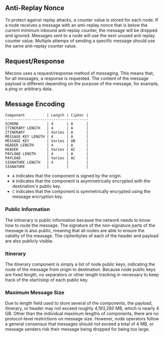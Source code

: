 ## Anti-Replay Nonce
To protect against replay attacks, a counter value is stored for each node. If a node receives a message with an anti-replay nonce that is below the current minimum inbound anti-replay counter, the message will be dropped and ignored. Messages sent to a node will use the next unused anti replay counter value. Multiple attemps of sending a specific message should use the same anti-replay counter value.

## Request/Response
Mecono uses a request/response method of messaging. This means that, for all messages, a response is requested. The content of the message payload is different depending on the purpose of the message, for example, a ping or arbitrary data.

## Message Encoding
```
Component          | Length | Cipher |
--------------------------------------
SCHEMA             | 4      | A      |
ITINERARY LENGTH   | 4      | A      |
ITINERARY          | Varies | A      |
MESSAGE KEY LENGTH | 4      | A      |
MESSAGE KEY        | Varies | AB     |
HEADER LENGTH      | 4      | A      |
HEADER             | Varies | AC     |
PAYLOAD LENGTH     | 4      | A      |
PAYLOAD            | Varies | AC     |
SIGNATURE LENGTH   | 4      |        |
SIGNATURE          |        |        |
```
* `A` indicates that the component is signed by the origin.
* `B` indicates that the component is asymmetrically encrypted with the destination's public key.
* `C` indicates that the component is symmetrically encrypted using the message encryption key.

### Public Information
The intinerary is public information because the network needs to know how to route the message. The signature of the non-signature parts of the message is also public, meaning that all nodes are able to ensure the validity of the message. The cipherbytes of each of the header and payload are also publicly visible.

### Itinerary
The itinerary component is simply a list of node public keys, indicating the route of the message from origin to destination. Because node public keys are fixed length, no separators or other length tracking in necessary to keep track of the start/stop of each public key.

### Maximum Message Size
Due to length field used to store several of the components, the payload, itinerary, or header may not exceed roughly 4,193,280 MB, which is nearly 4 GB. Other than the individual maximum lengths of components, there are no protocol-level restrictions on message size. However, node operators follow a general consensus that messages should not exceed a total of 4 MB, or message senders risk their message being dropped for being too large.